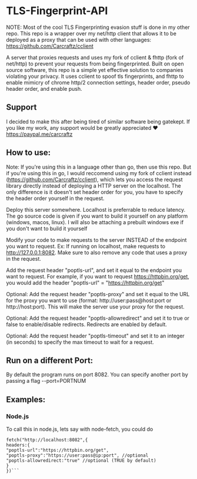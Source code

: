# TLS-Fingerprint-API

NOTE: Most of the cool TLS Fingerprinting evasion stuff is done in my other repo. This repo is a wrapper over my net/http client that allows it to be deployed as a proxy that can be used with other languages: 
https://github.com/Carcraftz/cclient

A server that proxies requests and uses my fork of cclient & fhttp (fork of net/http) to prevent your requests from being fingerprinted. Built on open source software, this repo is a simple yet effective solution to companies violating your privacy. It uses cclient to spoof tls fingerprints, and fhttp to enable mimicry of chrome http/2 connection settings, header order, pseudo header order, and enable push.

## Support

I decided to make this after being tired of similar software being gatekept. If you like my work, any support would be greatly appreciated ❤️
https://paypal.me/carcraftz

## How to use:

Note: If you're using this in a language other than go, then use this repo. But if you're using this in go, I would reccomend using my fork of cclient instead (https://github.com/Carcraftz/cclient), which lets you access the request library directly instead of deploying a HTTP server on the localhost. The only difference is it doesn't set header order for you, you have to specify the header order yourself in the request.

Deploy this server somewhere. Localhost is preferrable to reduce latency. The go source code is given if you want to build it yourself on any platform (windows, macos, linux). I will also be attaching a prebuilt windows exe if you don't want to build it yourself

Modify your code to make requests to the server INSTEAD of the endpoint you want to request. Ex: If running on localhost, make requests to http://127.0.0.1:8082. Make sure to also remove any code that uses a proxy in the request.

Add the request header "poptls-url", and set it equal to the endpoint you want to request. For example, if you want to request https://httpbin.org/get, you would add the header "poptls-url" = "https://httpbin.org/get"

Optional: Add the request header "poptls-proxy" and set it equal to the URL for the proxy you want to use (format: http://user:pass@host:port or http://host:port). This will make the server use your proxy for the request.

Optional: Add the request header "poptls-allowredirect" and set it to true or false to enable/disable redirects. Redirects are enabled by default.

Optional: Add the request header "poptls-timeout" and set it to an integer (in seconds) to specify the max timeout to wait for a request.

## Run on a different Port:

By default the program runs on port 8082. You can specify another port by passing a flag --port=PORTNUM

## Examples:

### Node.js

To call this in node.js, lets say with node-fetch, you could do

````
fetch("http://localhost:8082",{
headers:{
"poptls-url":"https://httpbin.org/get",
"poptls-proxy":"https://user:pass@ip:port", //optional
"poptls-allowredirect:"true" //optional (TRUE by default)
}
})```
````
